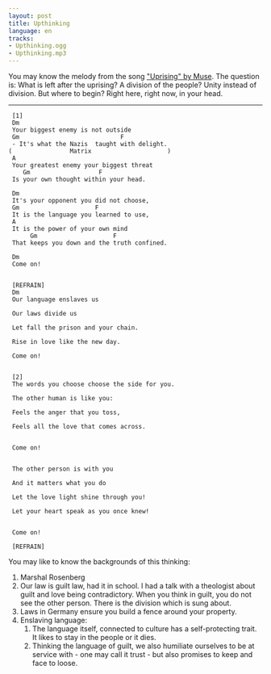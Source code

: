 ```yaml
---
layout: post
title: Upthinking
language: en
tracks:
- Upthinking.ogg
- Upthinking.mp3
---
```


You may know the melody from the song ["Uprising" by Muse](https://www.youtube.com/watch?v=w8KQmps-Sog).
The question is: What is left after the uprising?
A division of the people?
Unity instead of division. But where to begin?
Right here, right now, in your head.

---

```
 [1]
 Dm
 Your biggest enemy is not outside
 Gm                            F
 - It's what the Nazis  taught with delight.
(                Matrix                     )
 A
 Your greatest enemy your biggest threat
    Gm                   F
 Is your own thought within your head.
 
 Dm
 It's your opponent you did not choose,
 Gm                     F
 It is the language you learned to use,
 A
 It is the power of your own mind
      Gm                     F
 That keeps you down and the truth confined.
 
 Dm
 Come on!
 
 
 [REFRAIN]
 Dm
 Our language enslaves us
 
 Our laws divide us
 
 Let fall the prison and your chain.
 
 Rise in love like the new day.
 
 Come on!
 
 
 [2]
 The words you choose choose the side for you.
 
 The other human is like you:
 
 Feels the anger that you toss,
 
 Feels all the love that comes across.
 
 
 Come on!
 
 
 The other person is with you
 
 And it matters what you do
 
 Let the love light shine through you!
 
 Let your heart speak as you once knew!
 
 
 Come on!
 
 [REFRAIN]

```

You may like to know the backgrounds of this thinking:
1. Marshal Rosenberg
2. Our law is guilt law, had it in school. I had a talk with a theologist about
   guilt and love being contradictory. When you think in guilt, you do not see
   the other person. There is the division which is sung about.
3. Laws in Germany ensure you build a fence around your property.
4. Enslaving language: 
   1. The language itself, connected to culture has a self-protecting trait.
      It likes to stay in the people or it dies.
   2. Thinking the language of guilt, we also humiliate ourselves to be at
      service with - one may call it trust - but also promises to keep and face
      to loose.
